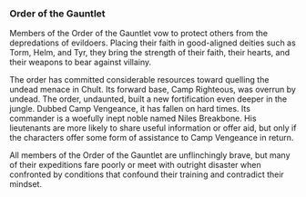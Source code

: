 ### Order of the Gauntlet

Members of the Order of the Gauntlet vow to protect others from the depredations of evildoers. Placing their faith in good-aligned deities such as Torm, Helm, and Tyr, they bring the strength of their faith, their hearts, and their weapons to bear against villainy.

The order has committed considerable resources toward quelling the undead menace in Chult. Its forward base, Camp Righteous, was overrun by undead. The order, undaunted, built a new fortification even deeper in the jungle. Dubbed Camp Vengeance, it has fallen on hard times. Its commander is a woefully inept noble named Niles Breakbone. His lieutenants are more likely to share useful information or offer aid, but only if the characters offer some form of assistance to Camp Vengeance in return.

All members of the Order of the Gauntlet are unflinchingly brave, but many of their expeditions fare poorly or meet with outright disaster when confronted by conditions that confound their training and contradict their mindset.
